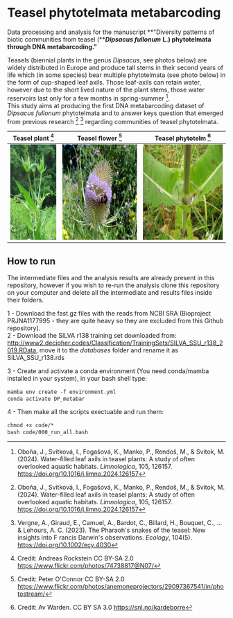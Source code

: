 # Teasel phytotelmata metabarcoding

Data processing and analysis for the manuscript **"Diversity patterns of biotic communities from teasel (*****Dipsacus fullonum***  **L.) phytotelmata through DNA metabarcoding."**  
  
Teasels (biennial plants in the genus *Dipsacus*, see photos below) are widely distributed in Europe and produce tall stems in their second years of life which (in some species) bear multiple phytotelmata (see photo below) in the form of cup-shaped leaf axils. Those leaf-axils can retain water, however due to the short lived nature of the plant stems, those water reservoirs last only for a few months in spring-summer [^1].  
This study aims at producing the first DNA metabarcoding dataset of *Dipsacus fullonum* phytotelmata and to answer keys question that emerged from previous research [^1] [^2] regarding communities of teasel phytotelmata.  


| Teasel plant  [^3] | Teasel flower [^4] | Teasel phytotelm [^5] |
| ------------- | ------------- | ------------- |
|<img src="images/Image_dipsacus_3.jpg" height ="220">|<img src="images/Image_dipsacus_1.jpg" height ="220">|<img src="images/Image_dipsacus_2.jpg" height ="220">|


## How to run
The intermediate files and the analysis results are already present in this repository, however if you wish to re-run the analysis clone this repository on your computer and delete all the intermediate and results files inside their folders.  

1 - Download the fast.gz files with the reads from NCBI SRA (Bioproject PRJNA1177995 - they are quite heavy so they are excluded from this Github repository).  
2 - Download the SILVA r138 training set downloaded from: http://www2.decipher.codes/Classification/TrainingSets/SILVA_SSU_r138_2019.RData, move it to the *databases* folder and rename it as SILVA_SSU_r138.rds

3 - Create and activate a conda environment (You need conda/mamba installed in your system), in your bash shell type:
```
mamba env create -f environment.yml
conda activate DP_metabar
```

4 - Then make all the scripts exectuable and run them:
```
chmod +x code/*
bash code/000_run_all.bash
```


[^1]: Oboňa, J., Svitková, I., Fogašová, K., Manko, P., Rendoš, M., & Svitok, M. (2024). Water-filled leaf axils in teasel plants: A study of often overlooked aquatic habitats. *Limnologica*, 105, 126157. https://doi.org/10.1016/j.limno.2024.126157
[^2]: Vergne, A., Giraud, E., Camuel, A., Bardot, C., Billard, H., Bouquet, C., ... & Lehours, A. C. (2023). The Pharaoh's snakes of the teasel: New insights into F rancis Darwin's observations. *Ecology*, 104(5). https://doi.org/10.1002/ecy.4030
[^3]: Credit: Andreas Rockstein CC BY-SA 2.0 https://www.flickr.com/photos/74738817@N07/  
[^4]: Credit: Peter O'Connor CC BY-SA 2.0 https://www.flickr.com/photos/anemoneprojectors/29097367541/in/photostream/  
[^5]: Credit: Av Warden. CC BY SA 3.0 https://snl.no/kardeborre  